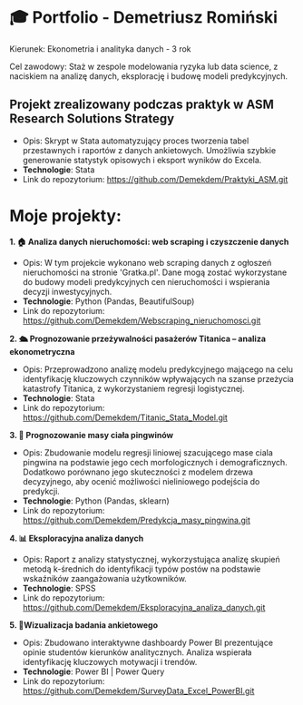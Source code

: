 # 🎓 Portfolio - Demetriusz Romiński
Kierunek: Ekonometria i analityka danych  - 3 rok 

Cel zawodowy: Staż w zespole modelowania ryzyka lub data science, z naciskiem na analizę danych, eksplorację i budowę modeli predykcyjnych.

## Projekt zrealizowany podczas praktyk w ASM Research Solutions Strategy 
- Opis: Skrypt w Stata automatyzujący proces tworzenia tabel przestawnych i raportów z danych ankietowych. Umożliwia szybkie generowanie statystyk opisowych i eksport wyników do Excela.
- **Technologie**: Stata 
- Link do repozytorium: https://github.com/Demekdem/Praktyki_ASM.git


#  Moje projekty:


**1. 🏠 Analiza danych nieruchomości: web scraping i czyszczenie danych**
   - Opis: W tym projekcie wykonano web scraping danych z ogłoszeń nieruchomości na stronie 'Gratka.pl'. Dane mogą zostać wykorzystane do budowy modeli predykcyjnych cen nieruchomości i wspierania decyzji inwestycyjnych.
   - **Technologie**: Python (Pandas, BeautifulSoup)
   - Link do repozytorium: https://github.com/Demekdem/Webscraping_nieruchomosci.git


**2. 🛳️ Prognozowanie przeżywalności pasażerów Titanica – analiza ekonometryczna**
   - Opis: Przeprowadzono analizę modelu predykcyjnego mającego na celu identyfikację kluczowych czynników wpływających na szanse przeżycia katastrofy Titanica, z wykorzystaniem regresji logistycznej.
   - **Technologie**: Stata 
   - Link do repozytorium: https://github.com/Demekdem/Titanic_Stata_Model.git

**3. 🐧 Prognozowanie masy ciała pingwinów**
   - Opis: Zbudowanie modelu regresji liniowej szacującego mase ciala pingwina na podstawie jego cech morfologicznych i demograficznych. Dodatkowo porównano jego skuteczności z modelem drzewa decyzyjnego, aby ocenić możliwości nieliniowego podejścia do predykcji.
   - **Technologie**: Python (Pandas, sklearn)
   - Link do repozytorium: https://github.com/Demekdem/Predykcja_masy_pingwina.git

**4. 📊 Eksploracyjna analiza danych**
   - Opis: Raport z analizy statystycznej, wykorzystująca analizę skupień metodą k-średnich do identyfikacji typów postów na podstawie wskaźników zaangażowania użytkowników.
   - **Technologie**: SPSS
   - Link do repozytorium: https://github.com/Demekdem/Eksploracyjna_analiza_danych.git
     
**5. 🧾Wizualizacja badania ankietowego**
   - Opis: Zbudowano interaktywne dashboardy Power BI prezentujące opinie studentów kierunków analitycznych. Analiza wspierała identyfikację kluczowych motywacji i trendów.
   - **Technologie**: Power BI | Power Query
   - Link do repozytorium: https://github.com/Demekdem/SurveyData_Excel_PowerBI.git
